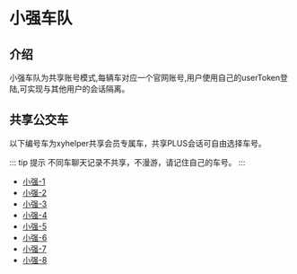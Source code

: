 # 小强车队

## 介绍

小强车队为共享账号模式,每辆车对应一个官网账号,用户使用自己的userToken登陆,可实现与其他用户的会话隔离。

## 共享公交车

以下编号车为xyhelper共享会员专属车，共享PLUS会话可自由选择车号。

::: tip 提示
不同车聊天记录不共享，不漫游，请记住自己的车号。
:::


* [小强-1](https://xq-1.xyhelper.cn)
* [小强-2](https://xq-2.xyhelper.cn)
* [小强-3](https://xq-3.xyhelper.cn)
* [小强-4](https://xq-4.xyhelper.cn)
* [小强-5](https://xq-5.xyhelper.cn)
* [小强-6](https://xq-6.xyhelper.cn)
* [小强-7](https://xq-7.xyhelper.cn)
* [小强-8](https://xq-8.xyhelper.cn)
